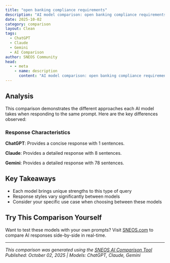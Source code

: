 ```yaml
---
title: "open banking compliance requirements"
description: "AI model comparison: open banking compliance requirements..."
date: 2025-10-02
category: comparison
layout: Clean
tags:
  - ChatGPT
  - Claude
  - Gemini
  - AI Comparison
author: SNEOS Community
head:
  - - meta
    - name: description
      content: "AI model comparison: open banking compliance requirements..."
---
```


<ChatComparison
  title="open banking compliance requirements"
  prompt="open banking compliance requirements"
  :responses='{
    "ChatGPT": "Open banking compliance requirements vary by region due to different laws, regulations, and standards. Here’s an overview of the key regulatory frameworks and compliance requirements in some major regions:\n\n### 1. **European Union (EU) - PSD2 (Payment Services Directive 2)**\n   - **Strong Customer Authentication (SCA)**: Financial institutions must implement multi-factor authentication to ensure secure access to customer accounts.\n   - **Third-Party Provider (TPP) Access**: Banks must allow licensed third-party providers to access customer account data with consent.\n   - **Customer Consent**: Banks must obtain explicit consent from customers before sharing their data with third parties.\n   - **API Standards**: Financial institutions are required to publish open APIs that comply with standards set by the European Banking Authority (EBA) to facilitate secure data sharing.\n   - **Data Protection**: The General Data Protection Regulation (GDPR) applies, ensuring user data is handled and protected adequately.\n\n### 2. **United Kingdom - Open Banking Initiative**\n   - **Regulatory Framework**: Governed by the Competition and Markets Authority (CMA) and implemented under PSD2.\n   - **API Implementation**: Banks must build and maintain secure APIs for third-party access and ensure they meet the technical standards mandated by Open Banking Ltd.\n   - **Consumer Protection**: Strong emphasis on protecting consumer rights and ensuring transparency in how data is used and shared.\n   - **Compliance Monitoring**: Banks are required to regularly report their compliance status to ensure adherence to Open Banking standards.\n\n### 3. **United States**\n   - **No Unified Regulation**: Open banking is largely unregulated at the federal level, but there are ongoing discussions and some state-level initiatives.\n   - **Consumer Consent**: Financial institutions should ensure that customers are adequately informed and consent prior to sharing data.\n   - **Data Protection Laws**: Compliance with existing consumer protection laws (e.g., GLBA - Gramm-Leach-Bliley Act) and state laws regarding data privacy and protection.\n\n### 4. **Australia - Consumer Data Right (CDR)**\n   - **Framework**: The CDR gives consumers the right to access their data and share it with accredited data recipients.\n   - **Accreditation**: Third-party providers must be accredited by the Australian Competition and Consumer Commission (ACCC) to access consumer data.\n   - **Data Sharing Agreements**: Customers must consent to data sharing, and clear agreements must be in place.\n   - **Security Standards**: High standards for data security and protection are mandated, ensuring customer data is shared safely.\n\n### 5. **Canada - Open Banking**\n   - **Regulatory Discussions**: Canada is moving toward a framework for open banking, with consultations ongoing to develop regulations.\n   - **Privacy Regulations**: Compliance with existing data privacy laws (such as PIPEDA) is essential.\n   - **Consumer Control**: Emphasis on consumer control over their data and clear mechanisms for consent.\n\n### Key Compliance Themes\n   - **Security and Data Protection**: Data security is paramount across all regions, emphasizing encryption, secure APIs, and access controls.\n   - **Consumer Rights and Consent**: Clear frameworks ensuring that consumers control their data and understand the implications of sharing it.\n   - **Standardization**: Development and adherence to standards for APIs and data formats to ensure interoperability and security.\n   - **Reporting and Accountability**: Regular compliance audits, reporting obligations, and accountability measures.\n\n### Important Considerations\n- **Legal Expertise**: Organizations must engage legal and compliance experts to navigate the specific requirements in each jurisdiction.\n- **Technology Investments**: Implementation of secure systems and APIs, along with data management practices, is crucial.\n- **Customer Education**: Businesses must focus on educating their customers about their rights and the implications of open banking to foster trust.\n\nStaying compliant with open banking regulations requires ongoing attention to changes in the regulatory landscape, technological developments, and consumer expectations.",
    "Claude": "# Open Banking Compliance Requirements\n\nOpen banking compliance varies by jurisdiction, but here are the key requirements across major markets:\n\n## Core Regulatory Frameworks\n\n### **Europe (PSD2)**\n- **Strong Customer Authentication (SCA)** - Multi-factor authentication required\n- **Data Protection** - GDPR compliance mandatory\n- **API Standards** - NextGenPSD2 framework implementation\n- **Licensing** - Payment Institution or E-money Institution license required\n- **Consent Management** - Explicit customer consent with clear revocation process\n\n### **United Kingdom (Open Banking Standard)**\n- **CMA9 Compliance** - For major banks (asset threshold \u003E\u00A325bn)\n- **OBIE Standards** - Technical specifications and API standards\n- **FCA Authorization** - Account Information Service Provider (AISP) or Payment Initiation Service Provider (PISP) registration\n- **Operational Guidelines** - Customer experience and liability frameworks\n\n### **United States (Emerging Framework)**\n- **CFPB Section 1033** - Consumer data rights (proposed rule)\n- **FFIEC Guidance** - Third-party risk management\n- **State Regulations** - Varying state-level requirements\n- **Industry Standards** - FDX API standards adoption\n\n## Universal Compliance Areas\n\n### **1. Data Security \u0026 Privacy**\n- ISO 27001 certification\n- Encryption of data in transit and at rest\n- Regular security audits and penetration testing\n- Data minimization principles\n- Privacy by design implementation\n\n### **2. Technical Standards**\n- RESTful API implementation\n- OAuth 2.0 authentication\n- TLS 1.2\u002B encryption\n- Rate limiting and throttling\n- API versioning and backward compatibility\n\n### **3. Operational Requirements**\n- **Service Level Agreements (SLAs)**\n  - 99.5% uptime typically required\n  - Response time standards (usually \u003C1 second)\n  - Incident response procedures\n\n- **Customer Support**\n  - Complaint handling procedures\n  - Customer communication protocols\n  - Service disruption notifications\n\n### **4. Risk Management**\n- Third-party risk assessments\n- Operational resilience planning\n- Business continuity procedures\n- Fraud monitoring and prevention\n- Anti-money laundering (AML) compliance\n\n## Implementation Checklist\n\n### **Pre-Launch Requirements**\n- [ ] Obtain necessary regulatory licenses/registrations\n- [ ] Complete security certifications\n- [ ] Implement required API standards\n- [ ] Establish consent management system\n- [ ] Create customer communication materials\n- [ ] Develop incident response procedures\n\n### **Ongoing Compliance**\n- [ ] Regular security assessments\n- [ ] API performance monitoring\n- [ ] Regulatory reporting requirements\n- [ ] Customer complaint tracking\n- [ ] Staff training and awareness programs\n- [ ] Regular policy updates\n\n## Key Compliance Considerations\n\n### **Consent Management**\n- Granular consent options\n- Clear consent language\n- Easy revocation process\n- Consent renewal procedures\n- Audit trail maintenance\n\n### **Liability Framework**\n- Unauthorized transaction liability\n- Data breach responsibilities\n- Service availability guarantees\n- Customer redress mechanisms\n\n### **Data Governance**\n- Data retention policies\n- Purpose limitation adherence\n- Data sharing agreements\n- Cross-border transfer compliance\n- Right to data portability\n\n## Penalties for Non-Compliance\n\n- **Financial penalties** up to 4% of annual turnover (GDPR)\n- **License revocation** by regulatory authorities\n- **Operational restrictions** or service limitations\n- **Reputational damage** and customer loss\n- **Legal liability** for data breaches or fraud\n\nWould you like me to elaborate on any specific jurisdiction\u0027s requirements or particular compliance area?",
    "Gemini": "Open banking compliance requirements are complex and vary depending on the specific jurisdiction. However, they generally revolve around these core principles and areas:\n\n**I. Foundational Principles:**\n\n*   **Data Security:** Protecting customer data is paramount.  Open banking implementations must have robust security measures to prevent unauthorized access, breaches, and misuse of information.\n*   **Consumer Consent:**  Explicit and informed consent from the customer is crucial before any data sharing takes place.  This consent needs to be specific about what data is shared, with whom, for what purpose, and for how long.  Customers must also have the right to withdraw their consent easily.\n*   **Transparency:**  Customers must understand exactly what data is being shared, with whom, and how it is being used.  Clear and understandable communication is essential.\n*   **Fairness:** Open banking should not lead to unfair or discriminatory practices.  Algorithms and data analysis should be designed to avoid biases.\n*   **Liability:**  Clear responsibility and accountability are needed in case of errors or unauthorized access.  The regulations must define who is liable for different types of incidents.\n*   **Interoperability:** Systems and APIs should be designed to work seamlessly with each other, allowing for a smooth and efficient data exchange.\n*   **Resilience:** Systems must be resilient and able to withstand technical failures or cyberattacks.  Redundancy and failover mechanisms are necessary.\n\n**II. Key Regulatory Areas (General Overview - *Specifics vary significantly by jurisdiction*):**\n\n*   **Authorization and Licensing:**\n    *   **Payment Initiation Service Providers (PISPs):**  Entities that initiate payments on behalf of the customer (e.g., facilitating transfers between accounts).\n    *   **Account Information Service Providers (AISPs):** Entities that retrieve account information from banks to provide aggregated views of finances or other services.\n    *   Open banking regulations typically require PISPs and AISPs to be licensed or authorized by a relevant regulatory authority (e.g., FCA in the UK, APRA in Australia, EU member state authorities under PSD2).  This involves demonstrating financial stability, operational capabilities, security measures, and compliance procedures.\n*   **Technical Standards and API Specifications:**\n    *   Many jurisdictions mandate the use of specific technical standards and API specifications for data sharing. These standards ensure interoperability and security. Examples include:\n        *   **Financial-grade API (FAPI):** Focuses on security for high-value transactions and data.\n        *   **OpenID Connect (OIDC):**  An authentication layer built on top of OAuth 2.0.\n        *   **OAuth 2.0:**  An authorization framework that allows secure delegated access.\n    *   Regulations often specify the types of data that can be accessed through APIs, the format of the data, and the frequency of updates.\n*   **Data Protection and Privacy:**\n    *   Open banking must comply with all relevant data protection and privacy laws. This includes regulations like:\n        *   **GDPR (General Data Protection Regulation) - European Union:**  Covers data processing, consent requirements, data subject rights (access, rectification, erasure, portability), and data breach notification.\n        *   **CCPA (California Consumer Privacy Act) - California:** Grants consumers control over their personal information, including the right to know, the right to delete, and the right to opt-out of the sale of their personal information.  Similar laws are emerging in other US states.\n        *   **Equivalent data protection laws in other countries.**\n    *   Data minimization is crucial: only collect and process data that is strictly necessary for the agreed-upon purpose.\n    *   Data retention policies must be in place to ensure that data is not stored for longer than necessary.\n    *   Data anonymization and pseudonymization techniques should be used where appropriate to protect customer privacy.\n*   **Security Requirements:**\n    *   **Strong Customer Authentication (SCA):** Many regulations (e.g., PSD2) mandate the use of SCA for payment initiation and accessing sensitive account information.  SCA typically involves using two or more independent authentication factors (something the user knows, something the user has, something the user is).\n    *   **Encryption:** Data must be encrypted both in transit and at rest.\n    *   **Access Controls:**  Robust access controls must be implemented to prevent unauthorized access to data.\n    *   **Vulnerability Management:**  Regular security assessments and penetration testing are required to identify and address vulnerabilities.\n    *   **Incident Response:**  A well-defined incident response plan must be in place to handle security breaches and data leaks.\n*   **Consumer Rights and Redress:**\n    *   Customers have the right to access, rectify, and erase their data.\n    *   Customers must have the right to withdraw their consent for data sharing at any time.\n    *   Clear mechanisms must be in place for customers to lodge complaints and seek redress in case of errors or unauthorized access.\n    *   Liability frameworks must be clearly defined to determine who is responsible for losses or damages resulting from open banking transactions.\n*   **Operational Resilience:**\n    *   Open banking systems must be resilient and able to withstand disruptions.\n    *   Business continuity plans must be in place to ensure that services can be restored quickly in case of outages.\n    *   Regular testing and monitoring are required to ensure the ongoing availability and reliability of the systems.\n*   **Regulatory Reporting:**\n    *   PISPs and AISPs are typically required to report regularly to the relevant regulatory authority on their activities, including transaction volumes, security incidents, and customer complaints.\n    *   Reporting requirements vary depending on the jurisdiction.\n\n**III. Examples of Jurisdictional Regulations:**\n\n*   **PSD2 (Payment Services Directive 2) - European Union:**  A key driver of open banking in Europe.  Requires banks to provide APIs that allow authorized third parties to access customer account information and initiate payments.\n*   **UK Open Banking Implementation Entity (OBIE):**  Responsible for developing and maintaining the open banking standard in the UK, based on PSD2 requirements.\n*   **Consumer Data Right (CDR) - Australia:**  A broader data-sharing framework that extends beyond banking to other sectors, such as energy and telecommunications.\n*   **Hong Kong Monetary Authority (HKMA) Open API Framework:** Promotes the adoption of open APIs in the banking sector in Hong Kong.\n*   **Singapore\u0027s Open Banking Initiatives:**  MAS (Monetary Authority of Singapore) has been promoting open banking through various initiatives and guidelines.\n*   **United States:**  The US has a more fragmented regulatory landscape for open banking, with no single overarching law.  However, the Consumer Financial Protection Bureau (CFPB) is actively working on regulations related to consumer financial data rights.\n\n**IV.  Key Considerations for Compliance:**\n\n*   **Jurisdictional Scope:** Determine which jurisdictions you are operating in and comply with the relevant regulations in each jurisdiction.  Regulations vary considerably.\n*   **Type of Service:**  Identify whether you are providing PISP, AISP, or other related services, as this will determine the specific requirements you need to meet.\n*   **Data Governance:**  Implement a comprehensive data governance framework to ensure that data is handled responsibly and in compliance with all applicable regulations.\n*   **Security Posture:**  Maintain a strong security posture, including robust security controls, regular security assessments, and a well-defined incident response plan.\n*   **Compliance Monitoring:**  Continuously monitor your systems and processes to ensure ongoing compliance with open banking regulations.\n*   **Legal Counsel:** Engage legal counsel with expertise in open banking regulations to ensure that you are meeting all of your legal obligations.\n\n**In summary, navigating open banking compliance requires a thorough understanding of the relevant regulations in each jurisdiction, a strong commitment to data security and privacy, and a robust data governance framework. It\u0027s a dynamic landscape, so continuous monitoring and adaptation are crucial.** It is highly recommended to consult with legal and compliance experts specializing in open banking to ensure adherence to the latest requirements.\n"
  }'
  published-date="08:03"
/>

## Analysis

This comparison demonstrates the different approaches each AI model takes when responding to the same prompt. Here are the key differences observed:

### Response Characteristics

**ChatGPT**: Provides a concise response with 1 sentences. 

**Claude**: Provides a detailed response with 8 sentences. 

**Gemini**: Provides a detailed response with 78 sentences. 

## Key Takeaways

- Each model brings unique strengths to this type of query
- Response styles vary significantly between models
- Consider your specific use case when choosing between these models

## Try This Comparison Yourself

Want to test these models with your own prompts? Visit [SNEOS.com](https://sneos.com) to compare AI responses side-by-side in real-time.

---

*This comparison was generated using the [SNEOS AI Comparison Tool](https://sneos.com)*
*Published: October 02, 2025 | Models: ChatGPT, Claude, Gemini*
